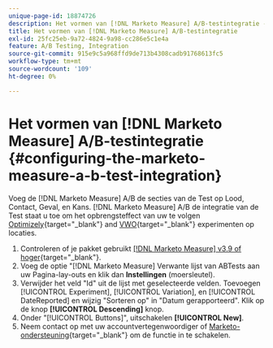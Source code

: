 ```yaml
---
unique-page-id: 18874726
description: Het vormen van [!DNL Marketo Measure] A/B-testintegratie - [!DNL Marketo Measure]
title: Het vormen van [!DNL Marketo Measure] A/B-testintegratie
exl-id: 25fc25eb-9a72-4824-9a98-cc286e5c1e4a
feature: A/B Testing, Integration
source-git-commit: 915e9c5a968ffd9de713b4308cadb91768613fc5
workflow-type: tm+mt
source-wordcount: '109'
ht-degree: 0%

---
```


# Het vormen van [!DNL Marketo Measure] A/B-testintegratie {#configuring-the-marketo-measure-a-b-test-integration}

Voeg de [!DNL Marketo Measure] A/B de secties van de Test op Lood, Contact, Geval, en Kans. [!DNL Marketo Measure] A/B de integratie van de Test staat u toe om het opbrengsteffect van uw te volgen [Optimizely](https://www.optimizely.com/){target="_blank"} and [VWO](https://vwo.com/){target="_blank"} experimenten op locaties.

1. Controleren of je pakket gebruikt [[!DNL Marketo Measure] v3.9 of hoger](https://appexchange.salesforce.com/appxListingDetail?listingId=a0N3000000B3KLuEAN){target="_blank"}.
1. Voeg de optie &quot;[!DNL Marketo Measure] Verwante lijst van ABTests aan uw Pagina-lay-outs en klik dan **Instellingen** (moersleutel).
1. Verwijder het veld &quot;Id&quot; uit de lijst met geselecteerde velden. Toevoegen [!UICONTROL Experiment], [!UICONTROL Variation], en [!UICONTROL DateReported] en wijzig &quot;Sorteren op&quot; in &quot;Datum gerapporteerd&quot;. Klik op de knop **[!UICONTROL Descending]** knop.
1. Onder &quot;[!UICONTROL Buttons]&quot;, uitschakelen **[!UICONTROL New]**.
1. Neem contact op met uw accountvertegenwoordiger of [Marketo-ondersteuning](https://nation.marketo.com/t5/support/ct-p/Support){target="_blank"} om de functie in te schakelen.
